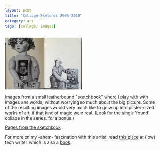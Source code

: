```yaml
---
layout: post
title: "Collage Sketches 2005-2010"
category: art
tags: [collage, images]
---
```

[![Sketchbook](/assets/sketchbook17.jpg)](http://sevendown.org/collage/sketches/)

Images from a small leatherbound "sketchbook" where I play with with images and words, without worrying so much about the big picture. Some of the resulting images would very much like to grow up into poster-sized works of art, if that kind of magic were real. (Look for the single 'found' collage in the series, for a bonus.)

<a href="http://sevendown.org/collage/sketches/" target="_blank">Pages from the sketchbook</a>

For more on my -ahem- fascination with this artist, read [this piece](http://lowtechwriter.blogspot.com/2009/05/simpler-times.html)  at (low) tech writer, which is also a [book](http://bit.ly/lowtechwriter). 
